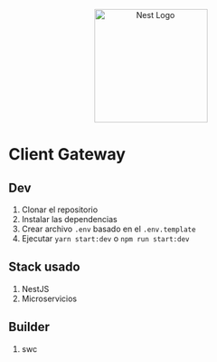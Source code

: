 <p align="center">
  <a href="http://nestjs.com/" target="blank"><img src="https://nestjs.com/img/logo-small.svg" width="200" alt="Nest Logo" /></a>
</p>

# Client Gateway

## Dev

1. Clonar el repositorio
2. Instalar las dependencias
3. Crear archivo `.env` basado en el `.env.template`
4. Ejecutar `yarn start:dev` o `npm run start:dev`

## Stack usado

1. NestJS
2. Microservicios

## Builder

1. swc
